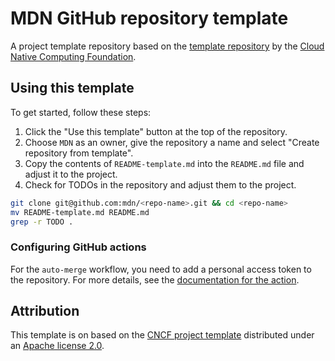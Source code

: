 # MDN GitHub repository template

A project template repository based on the [template repository](https://github.com/cncf/project-template) by the [Cloud Native Computing Foundation](https://github.com/cncf).

## Using this template

To get started, follow these steps:

1. Click the "Use this template" button at the top of the repository.
2. Choose `MDN` as an owner, give the repository a name and select "Create repository from template".
3. Copy the contents of `README-template.md` into the `README.md` file and adjust it to the project.
4. Check for TODOs in the repository and adjust them to the project.

```bash
git clone git@github.com:mdn/<repo-name>.git && cd <repo-name>
mv README-template.md README.md
grep -r TODO .
```

### Configuring GitHub actions

For the `auto-merge` workflow, you need to add a personal access token to the repository.
For more details, see the [documentation for the action](https://github.com/mdn/workflows#auto-merge).

## Attribution

This template is on based on the [CNCF project template](https://github.com/cncf/project-template) distributed under an [Apache license 2.0](https://github.com/cncf/project-template/blob/main/LICENSE).
